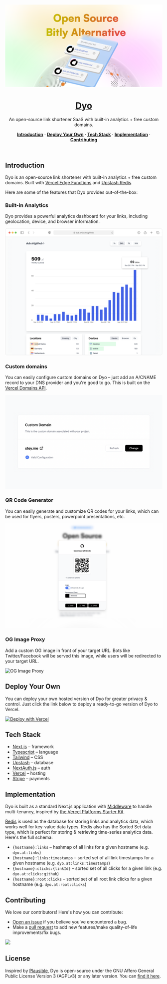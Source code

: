 <a href="https://dyo.at">
  <img alt="Dyo – an open-source link shortener SaaS with built-in analytics + free custom domains." src="/public/static/thumbnail.png">
  <h1 align="center">Dyo</h1>
</a>

<p align="center">
  An open-source link shortener SaaS with built-in analytics + free custom domains.
</p>

<p align="center">
  <a href="#introduction"><strong>Introduction</strong></a> ·
  <a href="#deploy-your-own"><strong>Deploy Your Own</strong></a> ·
  <a href="#tech-stack"><strong>Tech Stack</strong></a> ·
  <a href="#implementation"><strong>Implementation</strong></a> ·
  <a href="#contributing"><strong>Contributing</strong></a>
</p>
<br/>

## Introduction

Dyo is an open-source link shortener with built-in analytics + free custom domains. Built with [Vercel Edge Functions](http://vercel.com/edge) and [Upstash Redis](https://docs.upstash.com/redis).

Here are some of the features that Dyo provides out-of-the-box:

### Built-in Analytics

Dyo provides a powerful analytics dashboard for your links, including geolocation, device, and browser information.

![Analytics Dashboard](/public/static/landing/analytics.png)

### Custom domains

You can easily configure custom domains on Dyo – just add an A/CNAME record to your DNS provider and you're good to go. This is built on the [Vercel Domains API](https://domains-api.vercel.app/).

![Custom Domains](/public/static/landing/domains.png)

### QR Code Generator

You can easily generate and customize QR codes for your links, which can be used for flyers, posters, powerpoint presentations, etc.

![QR Code](/public/static/landing/qr.png)

### OG Image Proxy

Add a custom OG image in front of your target URL. Bots like Twitter/Facebook will be served this image, while users will be redirected to your target URL.

![OG Image Proxy](/public/static/landing/og-image-proxy.gif)

## Deploy Your Own

You can deploy your own hosted version of Dyo for greater privacy & control. Just click the link below to deploy a ready-to-go version of Dyo to Vercel.

[![Deploy with Vercel](https://vercel.com/button)](https://dyo.at/deploy)

## Tech Stack

- [Next.js](https://nextjs.org/) – framework
- [Typescript](https://www.typescriptlang.org/) – language
- [Tailwind](https://tailwindcss.com/) – CSS
- [Upstash](https://upstash.com/) – database
- [NextAuth.js](https://next-auth.js.org/) – auth
- [Vercel](https://vercel.com/) – hosting
- [Stripe](https://stripe.com/) – payments

## Implementation

Dyo is built as a standard Next.js application with [Middleware](https://nextjs.org/docs/advanced-features/middleware) to handle multi-tenancy, inspired by [the Vercel Platforms Starter Kit](https://github.com/vercel/platforms).

[Redis](https://redis.io/) is used as the database for storing links and analytics data, which works well for key-value data types. Redis also has the Sorted Set data type, which is perfect for storing & retrieving time-series analytics data. Here's the full schema:

- `{hostname}:links` – hashmap of all links for a given hostname (e.g. `dyo.at:links`)
- `{hostname}:links:timestamps` – sorted set of all link timestamps for a given hostname (e.g. `dyo.at:links:timestamps`)
- `{hostname}:clicks:{linkId}` – sorted set of all clicks for a given link (e.g. `dyo.at:clicks:github`)
- `{hostname}:root:clicks` – sorted set of all root link clicks for a given hostname (e.g. `dyo.at:root:clicks`)

## Contributing

We love our contributors! Here's how you can contribute:

- [Open an issue](https://github.com/dyonc/dyo/issues) if you believe you've encountered a bug.
- Make a [pull request](https://github.com/dyonc/dyo/pull) to add new features/make quality-of-life improvements/fix bugs.

<a href="https://github.com/dyonc/dyo/graphs/contributors">
  <img src="https://contrib.rocks/image?repo=steven-tey/dub" />
</a>

## License

Inspired by [Plausible](https://plausible.io/), Dyo is open-source under the GNU Affero General Public License Version 3 (AGPLv3) or any later version. You can [find it here](https://github.com/dyonc/dyo/blob/main/LICENSE.md).

